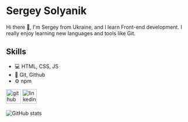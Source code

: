 # Sergey Solyanik
Hi there 👋, I'm Sergey from Ukraine, and I learn Front-end development. I really enjoy learning new languages and tools like Git. 

## Skills
* 💻 HTML, CSS, JS <br />
* 🧱 Git, Github <br />
* ⚙ npm

[<img src='https://cdn.jsdelivr.net/npm/simple-icons@3.0.1/icons/github.svg' alt='github' height='40'>](https://github.com/InvincibleDeveloper)  [<img src='https://cdn.jsdelivr.net/npm/simple-icons@3.0.1/icons/linkedin.svg' alt='linkedin' height='40'>](https://www.linkedin.com/in/sergey-solyanik-728014228/)  

![GitHub stats](https://github-readme-stats.vercel.app/api?username=InvincibleDeveloper&show_icons=true)  

